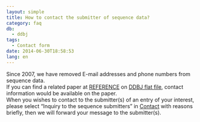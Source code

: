 ```yaml
---
layout: simple
title: How to contact the submitter of sequence data?
category: faq
db:
  - ddbj
tags: 
  - Contact form
date: 2014-06-30T18:58:53
lang: en
---
```


Since 2007, we have removed E-mail addresses and phone numbers from
sequence data.  
If you can find a related paper at [REFERENCE](/ddbj/flat-file-e.html#Reference2B) on [DDBJ flat file](/ddbj/flat-file-e.html), contact information would be available on the paper.  
When you wishes to contact to the submitter(s) of an entry of your interest, please select “Inquiry to the sequence submitters” in [Contact](https://forms.gle/ZXteuEPM4SSm5HUt8) with reasons briefly, then we will forward your message to the submitter(s).